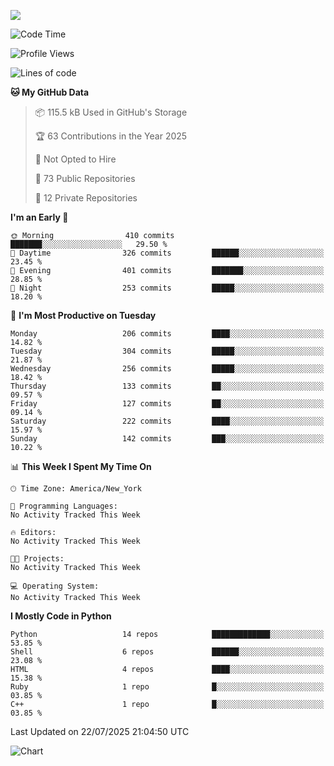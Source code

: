 
![](https://hit.yhype.me/github/profile?user_id=44564111)
<!--START_SECTION:waka-->
![Code Time](http://img.shields.io/badge/Code%20Time-26%20hrs%2018%20mins-blue)

![Profile Views](http://img.shields.io/badge/Profile%20Views-2-blue)

![Lines of code](https://img.shields.io/badge/From%20Hello%20World%20I%27ve%20Written-5.2%20million%20lines%20of%20code-blue)

**🐱 My GitHub Data** 

> 📦 115.5 kB Used in GitHub's Storage 
 > 
> 🏆 63 Contributions in the Year 2025
 > 
> 🚫 Not Opted to Hire
 > 
> 📜 73 Public Repositories 
 > 
> 🔑 12 Private Repositories 
 > 
**I'm an Early 🐤** 

```text
🌞 Morning                410 commits         ███████░░░░░░░░░░░░░░░░░░   29.50 % 
🌆 Daytime                326 commits         ██████░░░░░░░░░░░░░░░░░░░   23.45 % 
🌃 Evening                401 commits         ███████░░░░░░░░░░░░░░░░░░   28.85 % 
🌙 Night                  253 commits         █████░░░░░░░░░░░░░░░░░░░░   18.20 % 
```
📅 **I'm Most Productive on Tuesday** 

```text
Monday                   206 commits         ████░░░░░░░░░░░░░░░░░░░░░   14.82 % 
Tuesday                  304 commits         █████░░░░░░░░░░░░░░░░░░░░   21.87 % 
Wednesday                256 commits         █████░░░░░░░░░░░░░░░░░░░░   18.42 % 
Thursday                 133 commits         ██░░░░░░░░░░░░░░░░░░░░░░░   09.57 % 
Friday                   127 commits         ██░░░░░░░░░░░░░░░░░░░░░░░   09.14 % 
Saturday                 222 commits         ████░░░░░░░░░░░░░░░░░░░░░   15.97 % 
Sunday                   142 commits         ███░░░░░░░░░░░░░░░░░░░░░░   10.22 % 
```


📊 **This Week I Spent My Time On** 

```text
🕑︎ Time Zone: America/New_York

💬 Programming Languages: 
No Activity Tracked This Week

🔥 Editors: 
No Activity Tracked This Week

🐱‍💻 Projects: 
No Activity Tracked This Week

💻 Operating System: 
No Activity Tracked This Week
```

**I Mostly Code in Python** 

```text
Python                   14 repos            █████████████░░░░░░░░░░░░   53.85 % 
Shell                    6 repos             ██████░░░░░░░░░░░░░░░░░░░   23.08 % 
HTML                     4 repos             ████░░░░░░░░░░░░░░░░░░░░░   15.38 % 
Ruby                     1 repo              █░░░░░░░░░░░░░░░░░░░░░░░░   03.85 % 
C++                      1 repo              █░░░░░░░░░░░░░░░░░░░░░░░░   03.85 % 
```




 Last Updated on 22/07/2025 21:04:50 UTC
<!--END_SECTION:waka-->
![Chart](https://wakatime.com/share/@Vault108/688d9b71-d249-4f4e-81ef-3dceb97e43a3.svg)

